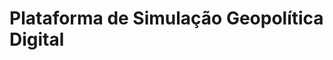 <div text-align='center'>
  <h1>Plataforma de Simulação Geopolítica Digital</h1>
</div>
<p>
  
  
  
  

